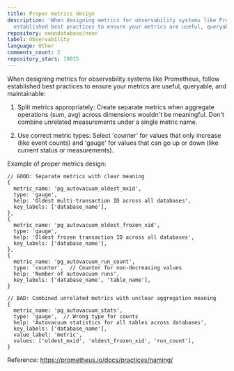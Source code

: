 ```yaml
---
title: Proper metrics design
description: 'When designing metrics for observability systems like Prometheus, follow
  established best practices to ensure your metrics are useful, queryable, and maintainable:'
repository: neondatabase/neon
label: Observability
language: Other
comments_count: 2
repository_stars: 19015
---
```


When designing metrics for observability systems like Prometheus, follow established best practices to ensure your metrics are useful, queryable, and maintainable:

1. Split metrics appropriately: Create separate metrics when aggregate operations (sum, avg) across dimensions wouldn't be meaningful. Don't combine unrelated measurements under a single metric name.

2. Use correct metric types: Select 'counter' for values that only increase (like event counts) and 'gauge' for values that can go up or down (like current status or measurements).

Example of proper metrics design:

```jsonnet
// GOOD: Separate metrics with clear meaning
{
  metric_name: 'pg_autovacuum_oldest_mxid',
  type: 'gauge',
  help: 'Oldest multi-transaction ID across all databases',
  key_labels: ['database_name'],
},
{
  metric_name: 'pg_autovacuum_oldest_frozen_xid',
  type: 'gauge',
  help: 'Oldest frozen transaction ID across all databases',
  key_labels: ['database_name'],
},
{
  metric_name: 'pg_autovacuum_run_count',
  type: 'counter',  // Counter for non-decreasing values
  help: 'Number of autovacuum runs',
  key_labels: ['database_name', 'table_name'],
}

// BAD: Combined unrelated metrics with unclear aggregation meaning
{
  metric_name: 'pg_autovacuum_stats',
  type: 'gauge',  // Wrong type for counts
  help: 'Autovacuum statistics for all tables across databases',
  key_labels: ['database_name'],
  value_label: 'metric',
  values: ['oldest_mxid', 'oldest_frozen_xid', 'run_count'],
}
```

Reference: https://prometheus.io/docs/practices/naming/
